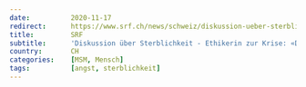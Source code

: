 ```yaml
---
date:          2020-11-17
redirect:      https://www.srf.ch/news/schweiz/diskussion-ueber-sterblichkeit-ethikerin-zur-krise-debatte-zwischen-jung-und-alt-zwingend
title:         SRF
subtitle:      'Diskussion über Sterblichkeit - Ethikerin zur Krise: «Debatte zwischen Jung und Alt zwingend»'
country:       CH
categories:    [MSM, Mensch]
tags:          [angst, sterblichkeit]
---
```

